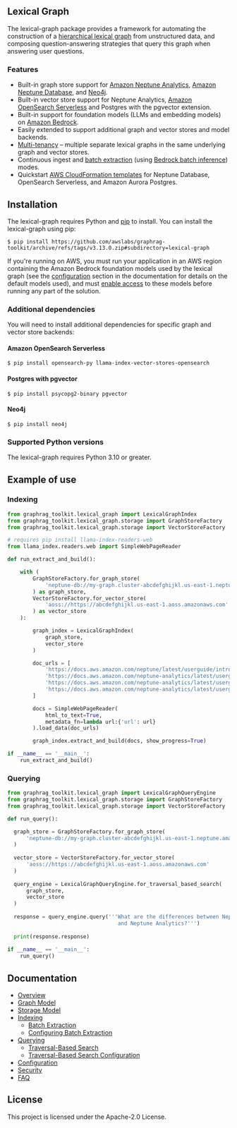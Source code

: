## Lexical Graph

The lexical-graph package provides a framework for automating the construction of a [hierarchical lexical graph](../docs/lexical-graph/graph-model.md) from unstructured data, and composing question-answering strategies that query this graph when answering user questions. 

### Features

  - Built-in graph store support for [Amazon Neptune Analytics](https://docs.aws.amazon.com/neptune-analytics/latest/userguide/what-is-neptune-analytics.html), [Amazon Neptune Database](https://docs.aws.amazon.com/neptune/latest/userguide/intro.html), and [Neo4j](https://neo4j.com/docs/).
  - Built-in vector store support for Neptune Analytics, [Amazon OpenSearch Serverless](https://docs.aws.amazon.com/opensearch-service/latest/developerguide/serverless.html) and Postgres with the pgvector extension.
  - Built-in support for foundation models (LLMs and embedding models) on [Amazon Bedrock](https://docs.aws.amazon.com/bedrock/).
  - Easily extended to support additional graph and vector stores and model backends.
  - [Multi-tenancy](../docs/lexical-graph/multi-tenancy.md) – multiple separate lexical graphs in the same underlying graph and vector stores.
  - Continuous ingest and [batch extraction](../docs/lexical-graph/batch-extraction.md) (using [Bedrock batch inference](https://docs.aws.amazon.com/bedrock/latest/userguide/batch-inference.html)) modes.
  - Quickstart [AWS CloudFormation templates](../examples/lexical-graph/cloudformation-templates/) for Neptune Database, OpenSearch Serverless, and Amazon Aurora Postgres.

## Installation

The lexical-graph requires Python and [pip](http://www.pip-installer.org/en/latest/) to install. You can install the lexical-graph using pip:

```
$ pip install https://github.com/awslabs/graphrag-toolkit/archive/refs/tags/v3.13.0.zip#subdirectory=lexical-graph
```

If you're running on AWS, you must run your application in an AWS region containing the Amazon Bedrock foundation models used by the lexical graph (see the [configuration](../docs/lexical-graph/configuration.md#graphragconfig) section in the documentation for details on the default models used), and must [enable access](https://docs.aws.amazon.com/bedrock/latest/userguide/model-access.html) to these models before running any part of the solution.

### Additional dependencies

You will need to install additional dependencies for specific graph and vector store backends:

#### Amazon OpenSearch Serverless

```
$ pip install opensearch-py llama-index-vector-stores-opensearch
```

#### Postgres with pgvector

```
$ pip install psycopg2-binary pgvector
```

#### Neo4j

```
$ pip install neo4j
```

### Supported Python versions

The lexical-graph requires Python 3.10 or greater.

## Example of use

### Indexing

```python
from graphrag_toolkit.lexical_graph import LexicalGraphIndex
from graphrag_toolkit.lexical_graph.storage import GraphStoreFactory
from graphrag_toolkit.lexical_graph.storage import VectorStoreFactory

# requires pip install llama-index-readers-web
from llama_index.readers.web import SimpleWebPageReader

def run_extract_and_build():

    with (
        GraphStoreFactory.for_graph_store(
            'neptune-db://my-graph.cluster-abcdefghijkl.us-east-1.neptune.amazonaws.com'
        ) as graph_store,
        VectorStoreFactory.for_vector_store(
            'aoss://https://abcdefghijkl.us-east-1.aoss.amazonaws.com'
        ) as vector_store
    ):

        graph_index = LexicalGraphIndex(
            graph_store, 
            vector_store
        )

        doc_urls = [
            'https://docs.aws.amazon.com/neptune/latest/userguide/intro.html',
            'https://docs.aws.amazon.com/neptune-analytics/latest/userguide/what-is-neptune-analytics.html',
            'https://docs.aws.amazon.com/neptune-analytics/latest/userguide/neptune-analytics-features.html',
            'https://docs.aws.amazon.com/neptune-analytics/latest/userguide/neptune-analytics-vs-neptune-database.html'
        ]

        docs = SimpleWebPageReader(
            html_to_text=True,
            metadata_fn=lambda url:{'url': url}
        ).load_data(doc_urls)

        graph_index.extract_and_build(docs, show_progress=True)

if __name__ == '__main__':
    run_extract_and_build()
```

### Querying

```python
from graphrag_toolkit.lexical_graph import LexicalGraphQueryEngine
from graphrag_toolkit.lexical_graph.storage import GraphStoreFactory
from graphrag_toolkit.lexical_graph.storage import VectorStoreFactory

def run_query():

  graph_store = GraphStoreFactory.for_graph_store(
      'neptune-db://my-graph.cluster-abcdefghijkl.us-east-1.neptune.amazonaws.com'
  )
  
  vector_store = VectorStoreFactory.for_vector_store(
      'aoss://https://abcdefghijkl.us-east-1.aoss.amazonaws.com'
  )
  
  query_engine = LexicalGraphQueryEngine.for_traversal_based_search(
      graph_store, 
      vector_store
  )
  
  response = query_engine.query('''What are the differences between Neptune Database 
                                   and Neptune Analytics?''')
  
  print(response.response)
  
if __name__ == '__main__':
    run_query()
```

## Documentation

  - [Overview](../docs/lexical-graph/overview.md)
  - [Graph Model](../docs/lexical-graph/graph-model.md)
  - [Storage Model](../docs/lexical-graph/storage-model.md) 
  - [Indexing](../docs/lexical-graph/indexing.md) 
    - [Batch Extraction](../docs/lexical-graph/batch-extraction.md) 
    - [Configuring Batch Extraction](../docs/lexical-graph/configuring-batch-extraction.md)
  - [Querying](../docs/querying.md) 
    - [Traversal-Based Search](../docs/traversal-based-search.md)
    - [Traversal-Based Search Configuration](../docs/traversal-based-search-configuration.md)
  - [Configuration](../docs/lexical-graph/configuration.md)   
  - [Security](../docs/lexical-graph/security.md)
  - [FAQ](../docs/lexical-graph/faq.md)


## License

This project is licensed under the Apache-2.0 License.

